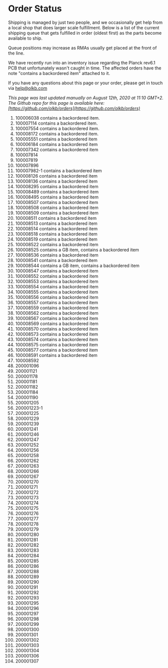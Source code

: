 # Order Status

Shipping is managed by just two people, and we occasionally get help from a local shop that does larger scale fulfillment. Below is a list of the current shipping queue that gets fulfilled in order (oldest first) as the parts become available to ship.

Queue positions may increase as RMAs usually get placed at the front of the line.

We have recently run into an inventory issue regarding the Planck rev6.1 PCB that unfortunately wasn't caught in time. The affected orders have the note "contains a backordered item" attached to it.

If you have any questions about this page or your order, please get in touch via help@olkb.com

*This page was last updated manually on August 12th, 2020 at 11:10 GMT+2. The Github repo for this page is available here: [https://github.com/olkb/orders](https://github.com/olkb/orders)*

 1. 100006038 contains a backordered item.
 2. 100007114 contains a backordered item.
 3. 100007554 contains a backordered item.
 4. 100008172 contains a backordered item.
 5. 100005551 contains a backordered item
 6. 100006184 contains a backordered item
 7. 100007342 contains a backordered item
 8. 100007814
 9. 100007819
 10. 100007896
 11. 100007982-1 contains a backordered item
 12. 100008126 contains a backordered item
 13. 100008136 contains a backordered item
 14. 100008295 contains a backordered item 
 15. 100008489 contains a backordered item 
 16. 100008495 contains a backordered item 
 17. 100008507 contains a backordered item 
 18. 100008508 contains a backordered item
 19. 100008509 contains a backordered item
 20. 100008511 contains a backordered item
 21. 100008513 contains a backordered item
 22. 100008514 contains a backordered item
 23. 100008518 contains a backordered item
 24. 100008519 contains a backordered item
 25. 100008522 contains a backordered item
 26. 100008525 contains a GB item, contains a backordered item
 27. 100008536 contains a backordered item
 28. 100008541 contains a backordered item
 29. 100008544 contains a GB item, contains a backordered item
 30. 100008547 contains a backordered item
 31. 100008552 contains a backordered item
 32. 100008553 contains a backordered item
 33. 100008554 contains a backordered item
 34. 100008555 contains a backordered item
 35. 100008556 contains a backordered item
 36. 100008557 contains a backordered item
 37. 100008559 contains a backordered item
 38. 100008562 contains a backordered item
 39. 100008567 contains a backordered item
 40. 100008569 contains a backordered item
 41. 100008570 contains a backordered item
 42. 100008573 contains a backordered item
 43. 100008574 contains a backordered item
 44. 100008575 contains a backordered item
 45. 100008577 contains a backordered item
 46. 100008591 contains a backordered item
 47. 100008592
 48. 200001096
 49. 200001121
 50. 200001178
 51. 200001181
 52. 200001182
 53. 200001184
 54. 200001190
 55. 200001205
 56. 200001223-1
 57. 200001225
 58. 200001229
 59. 200001239
 60. 200001241
 61. 200001246
 62. 200001247
 63. 200001252
 64. 200001256
 65. 200001258
 66. 200001262
 67. 200001263
 68. 200001266
 69. 200001267
 70. 200001270
 71. 200001271
 72. 200001272
 73. 200001273
 74. 200001274
 75. 200001275
 76. 200001276
 77. 200001277
 78. 200001278
 79. 200001279
 80. 200001280
 81. 200001281
 82. 200001282
 83. 200001283
 84. 200001284
 85. 200001285
 86. 200001286
 87. 200001288
 88. 200001289
 89. 200001290
 90. 200001291
 91. 200001292
 92. 200001293
 93. 200001295
 94. 200001296
 95. 200001297
 96. 200001298
 97. 200001299
 98. 200001300
 99. 200001301
 100. 200001302
 101. 200001303
 102. 200001304
 103. 200001306
 104. 200001307
